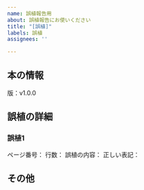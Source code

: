 ```yaml
---
name: 誤植報告用
about: 誤植報告にお使いください
title: "[誤植]"
labels: 誤植
assignees: ''

---
```


## 本の情報
版：v1.0.0

<!---
版は最後のページに書いてあります。
最新版はv1.0.0です。異なる場合は書き換えてください。
-->

## 誤植の詳細
### 誤植1

ページ番号：<!--- 誤植が見つかったページ番号を記入 -->
行数：<!--- 誤植が見つかった行番号を記入 -->
誤植の内容：<!--- 誤植の内容を記入 -->
正しい表記：<!---正しい表記を記入 -->

<!---
### 誤植2

ページ番号：［誤植が見つかったページ番号を記入］
行番号：［誤植が見つかった行番号を記入］
誤植の内容：［誤植の内容を記入］
正しい表記：［正しい表記を記入］
-->

## その他
<!---
誤植報告に関する追加情報などがあれば記入
-->
